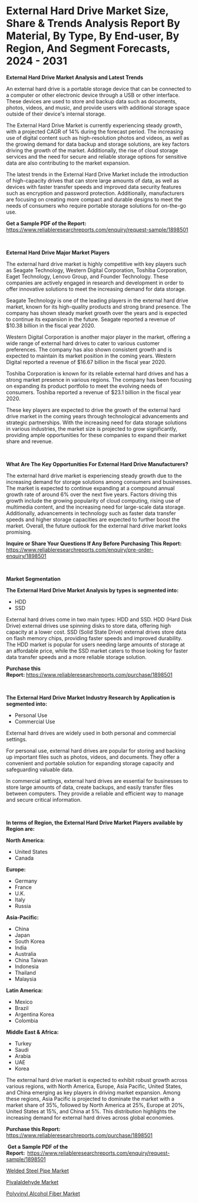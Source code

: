<p><h1>External Hard Drive Market Size, Share & Trends Analysis Report By Material, By Type, By End-user, By Region, And Segment Forecasts, 2024 - 2031</h1></p><p><strong>External Hard Drive Market Analysis and Latest Trends</strong></p>
<p><p>An external hard drive is a portable storage device that can be connected to a computer or other electronic device through a USB or other interface. These devices are used to store and backup data such as documents, photos, videos, and music, and provide users with additional storage space outside of their device's internal storage.</p><p>The External Hard Drive Market is currently experiencing steady growth, with a projected CAGR of 14% during the forecast period. The increasing use of digital content such as high-resolution photos and videos, as well as the growing demand for data backup and storage solutions, are key factors driving the growth of the market. Additionally, the rise of cloud storage services and the need for secure and reliable storage options for sensitive data are also contributing to the market expansion.</p><p>The latest trends in the External Hard Drive Market include the introduction of high-capacity drives that can store large amounts of data, as well as devices with faster transfer speeds and improved data security features such as encryption and password protection. Additionally, manufacturers are focusing on creating more compact and durable designs to meet the needs of consumers who require portable storage solutions for on-the-go use.</p></p>
<p><strong>Get a Sample PDF of the Report:&nbsp;</strong> <a href="https://www.reliableresearchreports.com/enquiry/request-sample/1898501">https://www.reliableresearchreports.com/enquiry/request-sample/1898501</a></p>
<p>&nbsp;</p>
<p><strong>External Hard Drive Major Market Players</strong></p>
<p><p>The external hard drive market is highly competitive with key players such as Seagate Technology, Western Digital Corporation, Toshiba Corporation, Eaget Technology, Lenovo Group, and Founder Technology. These companies are actively engaged in research and development in order to offer innovative solutions to meet the increasing demand for data storage.</p><p>Seagate Technology is one of the leading players in the external hard drive market, known for its high-quality products and strong brand presence. The company has shown steady market growth over the years and is expected to continue its expansion in the future. Seagate reported a revenue of $10.38 billion in the fiscal year 2020.</p><p>Western Digital Corporation is another major player in the market, offering a wide range of external hard drives to cater to various customer preferences. The company has also shown consistent growth and is expected to maintain its market position in the coming years. Western Digital reported a revenue of $16.67 billion in the fiscal year 2020.</p><p>Toshiba Corporation is known for its reliable external hard drives and has a strong market presence in various regions. The company has been focusing on expanding its product portfolio to meet the evolving needs of consumers. Toshiba reported a revenue of $23.1 billion in the fiscal year 2020.</p><p>These key players are expected to drive the growth of the external hard drive market in the coming years through technological advancements and strategic partnerships. With the increasing need for data storage solutions in various industries, the market size is projected to grow significantly, providing ample opportunities for these companies to expand their market share and revenue.</p></p>
<p>&nbsp;</p>
<p><strong>What Are The Key Opportunities For External Hard Drive Manufacturers?</strong></p>
<p><p>The external hard drive market is experiencing steady growth due to the increasing demand for storage solutions among consumers and businesses. The market is expected to continue expanding at a compound annual growth rate of around 6% over the next five years. Factors driving this growth include the growing popularity of cloud computing, rising use of multimedia content, and the increasing need for large-scale data storage. Additionally, advancements in technology such as faster data transfer speeds and higher storage capacities are expected to further boost the market. Overall, the future outlook for the external hard drive market looks promising.</p></p>
<p><strong>Inquire or Share Your Questions If Any Before Purchasing This Report:</strong> <a href="https://www.reliableresearchreports.com/enquiry/pre-order-enquiry/1898501">https://www.reliableresearchreports.com/enquiry/pre-order-enquiry/1898501</a></p>
<p>&nbsp;</p>
<p><strong>Market Segmentation</strong></p>
<p><strong>The External Hard Drive Market Analysis by types is segmented into:</strong></p>
<p><ul><li>HDD</li><li>SSD</li></ul></p>
<p><p>External hard drives come in two main types: HDD and SSD. HDD (Hard Disk Drive) external drives use spinning disks to store data, offering high capacity at a lower cost. SSD (Solid State Drive) external drives store data on flash memory chips, providing faster speeds and improved durability. The HDD market is popular for users needing large amounts of storage at an affordable price, while the SSD market caters to those looking for faster data transfer speeds and a more reliable storage solution.</p></p>
<p><strong>Purchase this Report:&nbsp;</strong><a href="https://www.reliableresearchreports.com/purchase/1898501">https://www.reliableresearchreports.com/purchase/1898501</a></p>
<p>&nbsp;</p>
<p><strong>The External Hard Drive Market Industry Research by Application is segmented into:</strong></p>
<p><ul><li>Personal Use</li><li>Commercial Use</li></ul></p>
<p><p>External hard drives are widely used in both personal and commercial settings. </p><p>For personal use, external hard drives are popular for storing and backing up important files such as photos, videos, and documents. They offer a convenient and portable solution for expanding storage capacity and safeguarding valuable data.</p><p>In commercial settings, external hard drives are essential for businesses to store large amounts of data, create backups, and easily transfer files between computers. They provide a reliable and efficient way to manage and secure critical information.</p></p>
<p>&nbsp;</p>
<p><strong>In terms of Region, the External Hard Drive Market Players available by Region are:</strong></p>
<p>
    <p> <strong> North America: </strong>
        <ul>
            <li>United States</li>
            <li>Canada</li>
        </ul>
        </p> 
    <p> <strong> Europe: </strong>
        <ul>
            <li>Germany</li>
            <li>France</li>
            <li>U.K.</li>
            <li>Italy</li>
            <li>Russia</li>
        </ul>
        </p> 
    <p> <strong> Asia-Pacific: </strong>
        <ul>
            <li>China</li>
            <li>Japan</li>
            <li>South Korea</li>
            <li>India</li>
            <li>Australia</li>
            <li>China Taiwan</li>
            <li>Indonesia</li>
            <li>Thailand</li>
            <li>Malaysia</li>
        </ul>
        </p> 
    <p> <strong> Latin America: </strong>
        <ul>
            <li>Mexico</li>
            <li>Brazil</li>
            <li>Argentina Korea</li>
            <li>Colombia</li>
        </ul>
        </p> 
    <p> <strong> Middle East & Africa: </strong>
        <ul>
            <li>Turkey</li>
            <li>Saudi</li>
            <li>Arabia</li>
            <li>UAE</li>
            <li>Korea</li>
        </ul>
    </p>
    </p>
<p><p>The external hard drive market is expected to exhibit robust growth across various regions, with North America, Europe, Asia Pacific, United States, and China emerging as key players in driving market expansion. Among these regions, Asia Pacific is projected to dominate the market with a market share of 35%, followed by North America at 25%, Europe at 20%, United States at 15%, and China at 5%. This distribution highlights the increasing demand for external hard drives across global economies.</p></p>
<p><strong>Purchase this Report: </strong><a href="https://www.reliableresearchreports.com/purchase/1898501">https://www.reliableresearchreports.com/purchase/1898501</a></p>
<p>&nbsp;<strong>Get a Sample PDF of the Report:&nbsp;&nbsp;</strong><a href="https://www.reliableresearchreports.com/enquiry/request-sample/1898501">https://www.reliableresearchreports.com/enquiry/request-sample/1898501</a></p>
<p><strong></strong></p>
<p><p><a href="https://glittery-fuchsia-86a.notion.site/Welded-Steel-Pipe-Market-Research-Report-Provides-thorough-Industry-Overview-which-offers-an-In-Dep-9d1f758bdc1646a194611c6218449888">Welded Steel Pipe Market</a></p><p><a href="https://acidic-farm-354.notion.site/Pivalaldehyde-Market-with-the-goal-of-estimating-the-market-size-and-future-growth-potential-of-vari-89672dde84c84651996b1d9a31f820be">Pivalaldehyde Market</a></p><p><a href="https://glittery-fuchsia-86a.notion.site/Polyvinyl-Alcohol-Fiber-Market-Challenges-Opportunities-and-Growth-Drivers-and-Major-Market-Playe-15e8948e0e0b4ab9b0c5ad7ca0b31500">Polyvinyl Alcohol Fiber Market</a></p></p>